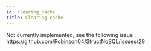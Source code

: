 ```yaml
---
id: clearing_cache
title: Clearing cache
---
```


Not currently implemented, see the following issue : https://github.com/Robinson04/StructNoSQL/issues/29